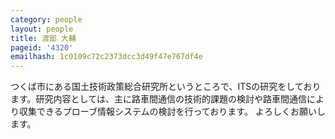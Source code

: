 ```yaml
---
category: people
layout: people
title: 渡部 大輔
pageid: '4320'
emailhash: 1c0109c72c2373dcc3d49f47e767df4e
---
```

つくば市にある国土技術政策総合研究所というところで、ITSの研究をしております。研究内容としては、主に路車間通信の技術的課題の検討や路車間通信により収集できるプローブ情報システムの検討を行っております。
よろしくお願いします。